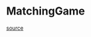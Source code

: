 # MatchingGame

[source](https://docs.microsoft.com/ru-ru/visualstudio/get-started/csharp/tutorial-windows-forms-create-match-game)
